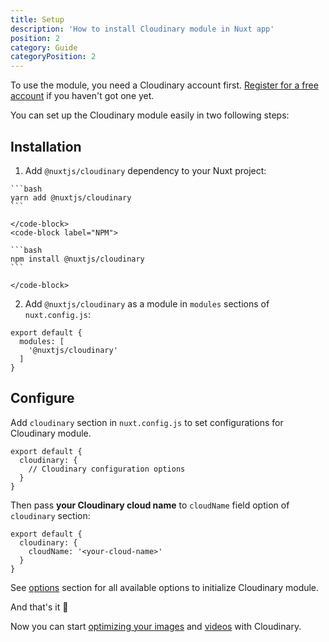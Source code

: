 ```yaml
---
title: Setup
description: 'How to install Cloudinary module in Nuxt app'
position: 2
category: Guide
categoryPosition: 2
---
```


<alert type="info">

To use the module, you need a Cloudinary account first. [Register for a free account](https://cloudinary.com/users/register/free) if you haven't got one yet.

</alert>

You can set up the Cloudinary module easily in two following steps:

## Installation

1. Add `@nuxtjs/cloudinary` dependency to your Nuxt project:

  <code-group>
    <code-block label="Yarn" active>

    ```bash
    yarn add @nuxtjs/cloudinary
    ```

    </code-block>
    <code-block label="NPM">

    ```bash
    npm install @nuxtjs/cloudinary
    ```

    </code-block>
  </code-group>

2. Add `@nuxtjs/cloudinary` as a module in `modules` sections of `nuxt.config.js`:

  ```js[nuxt.config.js]
  export default {
    modules: [
      '@nuxtjs/cloudinary'
    ]
  }
  ```

## Configure

Add `cloudinary` section in `nuxt.config.js` to set configurations for Cloudinary module.

```js[nuxt.config.js]
export default {
  cloudinary: {
    // Cloudinary configuration options
  }
}
```

Then pass **your Cloudinary cloud name** to `cloudName` field option of `cloudinary` section:

```js[nuxt.config.js]
export default {
  cloudinary: {
    cloudName: '<your-cloud-name>'
  }
}
```

See [options](/options) section for all available options to initialize Cloudinary module.

And that's it 🎉

Now you can start [optimizing your images](/usage/optimize-image) and [videos](/usage/optimize-video) with Cloudinary.
